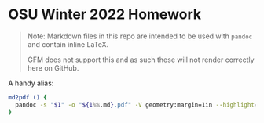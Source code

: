 # OSU Winter 2022 Homework

> Note: Markdown files in this repo are intended to be used with `pandoc` and contain inline LaTeX.
>
> GFM does not support this and as such these will not render correctly here on GitHub.

A handy alias:

```sh
md2pdf () {
  pandoc -s "$1" -o "${1%%.md}.pdf" -V geometry:margin=1in --highlight=tango --citeproc ${@:2}
}
```
